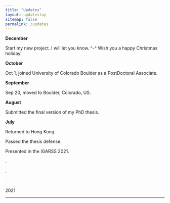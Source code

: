 ```yaml
---
title: "Updates"
layout: updateslay
sitemap: false
permalink: /updates
---
```

**December**

Start my new project. I will let you know. ^-^ 
Wish you a happy Christmas holiday!

**October**

Oct 1, joined University of Colorado Boulder as a PostDoctoral Associate.

**September**

Sep 20, moved to Boulder, Colorado, US.

**August**

Submitted the final version of my PhD thesis. 

**July**

Returned to Hong Kong.

Passed the thesis defense.

Presented in the IGARSS 2021.

.

.

.

2021

---
